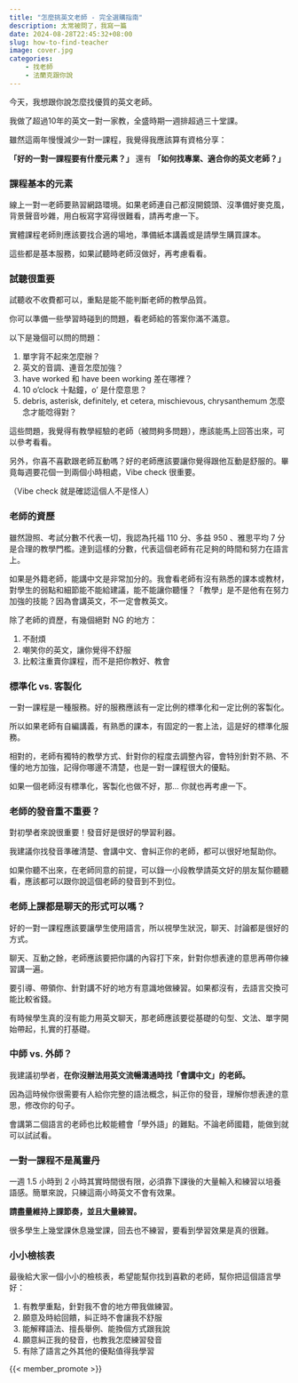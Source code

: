 ```yaml
---
title: "怎麼挑英文老師 - 完全選購指南"
description: 太常被問了，我寫一篇
date: 2024-08-28T22:45:32+08:00
slug: how-to-find-teacher
image: cover.jpg
categories:
    - 找老師
    - 法蘭克跟你說
---
```


今天，我想跟你說怎麼找優質的英文老師。

我做了超過10年的英文一對一家教，全盛時期一週排超過三十堂課。

雖然這兩年慢慢減少一對一課程，我覺得我應該算有資格分享：

**「好的一對一課程要有什麼元素？」** 還有 **「如何找專業、適合你的英文老師？」**

### 課程基本的元素

線上一對一老師要熟習網路環境。如果老師連自己都沒開鏡頭、沒準備好麥克風，背景聲音吵雜，用白板寫字寫得很難看，請再考慮一下。

實體課程老師則應該要找合適的場地，準備紙本講義或是請學生購買課本。

這些都是基本服務，如果試聽時老師沒做好，再考慮看看。

### 試聽很重要

試聽收不收費都可以，重點是能不能判斷老師的教學品質。

你可以準備一些學習時碰到的問題，看老師給的答案你滿不滿意。

以下是幾個可以問的問題：

1. 單字背不起來怎麼辦？
2. 英文的音調、連音怎麼加強？
3. have worked 和 have been working 差在哪裡？
4. 10 o’clock 十點鐘，o’ 是什麼意思？
6. debris, asterisk, definitely, et cetera, mischievous, chrysanthemum 怎麼念才能唸得對？

這些問題，我覺得有教學經驗的老師（被問夠多問題），應該能馬上回答出來，可以參考看看。

另外，你喜不喜歡跟老師互動嗎？好的老師應該要讓你覺得跟他互動是舒服的。畢竟每週要花個一到兩個小時相處，Vibe check 很重要。

（Vibe check 就是確認這個人不是怪人）

### 老師的資歷

雖然證照、考試分數不代表一切，我認為托福 110 分、多益 950 、雅思平均 7 分是合理的教學門檻。達到這樣的分數，代表這個老師有花足夠的時間和努力在語言上。

如果是外籍老師，能講中文是非常加分的。我會看老師有沒有熟悉的課本或教材，對學生的弱點和細節能不能給建議，能不能讓你聽懂？「教學」是不是他有在努力加強的技能？因為會講英文，不一定會教英文。

除了老師的資歷，有幾個絕對 NG 的地方：
1. 不耐煩
2. 嘲笑你的英文，讓你覺得不舒服
3. 比較注重賣你課程，而不是把你教好、教會

### 標準化 vs. 客製化

一對一課程是一種服務。好的服務應該有一定比例的標準化和一定比例的客製化。

所以如果老師有自編講義，有熟悉的課本，有固定的一套上法，這是好的標準化服務。

相對的，老師有獨特的教學方式、針對你的程度去調整內容，會特別針對不熟、不懂的地方加強，記得你哪邊不清楚，也是一對一課程很大的優點。

如果一個老師沒有標準化，客製化也做不好，那... 你就也再考慮一下。

### 老師的發音重不重要？

對初學者來說很重要！發音好是很好的學習利器。

我建議你找發音準確清楚、會講中文、會糾正你的老師，都可以很好地幫助你。

如果你聽不出來，在老師同意的前提，可以錄一小段教學請英文好的朋友幫你聽聽看，應該都可以跟你說這個老師的發音到不到位。

### 老師上課都是聊天的形式可以嗎？

好的一對一課程應該要讓學生使用語言，所以視學生狀況，聊天、討論都是很好的方式。

聊天、互動之餘，老師應該要把你講的內容打下來，針對你想表達的意思再帶你練習講一遍。

要引導、帶領你、針對講不好的地方有意識地做練習。如果都沒有，去語言交換可能比較省錢。

有時候學生真的沒有能力用英文聊天，那老師應該要從基礎的句型、文法、單字開始帶起，扎實的打基礎。

### 中師 vs. 外師？

我建議初學者，**在你沒辦法用英文流暢溝通時找「會講中文」的老師。**

因為這時候你很需要有人給你完整的語法概念，糾正你的發音，理解你想表達的意思，修改你的句子。

會講第二個語言的老師也比較能體會「學外語」的難點。不論老師國籍，能做到就可以試試看。

### 一對一課程不是萬靈丹

一週 1.5 小時到 2 小時其實時間很有限，必須靠下課後的大量輸入和練習以培養語感。簡單來說，只練這兩小時英文不會有效果。

**請盡量維持上課節奏，並且大量練習。**

很多學生上幾堂課休息幾堂課，回去也不練習，要看到學習效果是真的很難。

### 小小檢核表

最後給大家一個小小的檢核表，希望能幫你找到喜歡的老師，幫你把這個語言學好：

1. 有教學重點，針對我不會的地方帶我做練習。
2. 願意及時給回饋，糾正時不會讓我不舒服
3. 能解釋語法、擅長舉例、能換個方式跟我說
4. 願意糾正我的發音，也教我怎麼練習發音
5. 有除了語言之外其他的優點值得我學習


{{< member_promote >}}